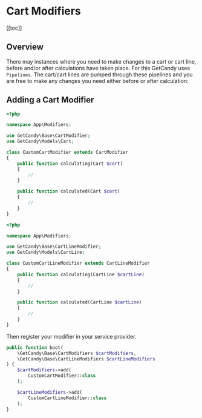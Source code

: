 # Cart Modifiers

[[toc]]

## Overview

There may instances where you need to make changes to a cart or cart line, before and/or after calculations have taken place. For this GetCandy uses `Pipelines`. The cart/cart lines are pumped through these pipelines and you are free to make any changes you need either before or after calculation:

## Adding a Cart Modifier

```php
<?php

namespace App\Modifiers;

use GetCandy\Base\CartModifier;
use GetCandy\Models\Cart;

class CustomCartModifier extends CartModifier
{
    public function calculating(Cart $cart)
    {
        //
    }

    public function calculated(Cart $cart)
    {
        //
    }
}
```

```php
<?php

namespace App\Modifiers;

use GetCandy\Base\CartLineModifier;
use GetCandy\Models\CartLine;

class CustomCartLineModifier extends CartLineModifier
{
    public function calculating(CartLine $cartLine)
    {
        //
    }

    public function calculated(CartLine $cartLine)
    {
        //
    }
}
```

Then register your modifier in your service provider.

```php
public function boot(
    \GetCandy\Base\CartModifiers $cartModifiers,
    \GetCandy\Base\CartLineModifiers $cartLineModifiers
) {
    $cartModifiers->add(
        CustomCartModifier::class
    );

    $cartLineModifiers->add(
        CustomCartLineModifier::class
    );
}
```
